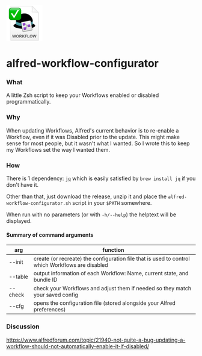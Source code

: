 <img src="./icon.png" width="96" />

# alfred-workflow-configurator

### What

A little Zsh script to keep your Workflows enabled or disabled programmatically.

### Why

When updating Workflows, Alfred's current behavior is to re-enable a Workflow, even if it was Disabled prior to the update. This might make sense for most people, but it wasn't what I wanted. So I wrote this to keep my Workflows set the way I wanted them. 

### How

There is 1 dependency: [`jq`](https://jqlang.github.io/jq/) which is easily satisfied by `brew install jq` if you don't have it.

Other than that, just download the release, unzip it and place the `alfred-workflow-configurator.sh` script in your `$PATH` somewhere.

When run with no parameters (or with `-h/--help`) the helptext will be displayed.

#### Summary of command arguments

|arg|function|
|---|---|
|--init|create (or recreate) the configuration file that is used to control which Workflows are disabled|
|--table|output information of each Workflow: Name, current state, and bundle ID|
|--check|check your Workflows and adjust them if needed so they match your saved config|
|--cfg|opens the configuration file (stored alongside your Alfred preferences)|

### Discussion

https://www.alfredforum.com/topic/21940-not-quite-a-bug-updating-a-workflow-should-not-automatically-enable-it-if-disabled/
